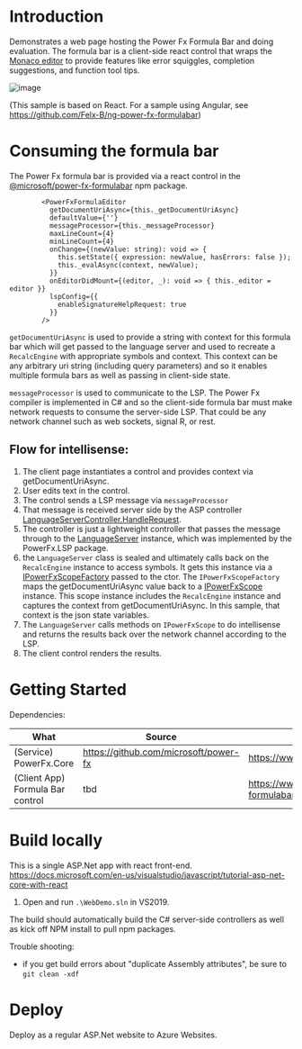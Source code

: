 # Introduction 
Demonstrates a web page hosting the Power Fx Formula Bar and doing evaluation. 
The formula bar is a client-side react control that wraps the[ Monaco editor](https://microsoft.github.io/monaco-editor/) to provide features like error squiggles, completion suggestions, and function tool tips. 

![image](https://user-images.githubusercontent.com/1538900/143385087-c086a26c-9f0d-4989-b5b5-0fe489ebc314.png)

(This sample is based on React. For a sample using Angular, see https://github.com/Felx-B/ng-power-fx-formulabar)

# Consuming the formula bar

The Power Fx formula bar is provided via a react control in the [@microsoft/power-fx-formulabar](https://www.npmjs.com/package/@microsoft/power-fx-formulabar) npm package.

```
        <PowerFxFormulaEditor
          getDocumentUriAsync={this._getDocumentUriAsync}
          defaultValue={''}
          messageProcessor={this._messageProcessor}
          maxLineCount={4}
          minLineCount={4}
          onChange={(newValue: string): void => {
            this.setState({ expression: newValue, hasErrors: false });
            this._evalAsync(context, newValue);
          }}
          onEditorDidMount={(editor, _): void => { this._editor = editor }}
          lspConfig={{
            enableSignatureHelpRequest: true
          }}
        />
```        

`getDocumentUriAsync` is used to provide a string with context for this formula bar which will get passed to the language server and used to recreate a `RecalcEngine` with appropriate symbols and context. This context can be any arbitrary uri string (including query parameters) and so it enables  multiple formula bars as well as passing in client-side state. 

`messageProcessor` is used to communicate to the LSP. The Power Fx compiler is implemented in C# and so the client-side formula bar must make network requests to consume the server-side LSP. That could be any network channel such as web sockets, signal R, or  rest. 

## Flow for intellisense:

1. The client page instantiates a <PowerFxFormulaEditor> control and provides context via getDocumentUriAsync. 
1. User edits text in the <PowerFxFormulaEditor> control. 
1. The control sends a LSP message via `messageProcessor`
1. That message is received server side by the ASP controller [LanguageServerController.HandleRequest](https://github.com/microsoft/power-fx-host-samples/blob/main/Samples/WebDemo/Controllers/LanguageServerController.cs). 
1. The controller is just a lightweight controller that passes the message through to the [LanguageServer](https://github.com/microsoft/Power-Fx/blob/main/src/libraries/Microsoft.PowerFx.LanguageServerProtocol/LanguageServer/LanguageServer.cs) instance, which was implemented by the PowerFx.LSP package.   
1. the `LanguageServer` class is sealed and ultimately calls back on the `RecalcEngine` instance to access symbols. It gets this instance via a [IPowerFxScopeFactory](https://github.com/microsoft/Power-Fx/blob/main/src/libraries/Microsoft.PowerFx.LanguageServerProtocol/LanguageServer/IPowerFxScopeFactory.cs) passed to the ctor. The `IPowerFxScopeFactory` maps the getDocumentUriAsync value back to a  [IPowerFxScope](https://github.com/microsoft/Power-Fx/blob/main/src/libraries/Microsoft.PowerFx.Core/Public/IPowerFxScope.cs) instance. This scope instance includes the `RecalcEngine` instance and captures the context from getDocumentUriAsync. In this sample, that context is the json state variables. 
1. The `LanguageServer` calls methods on `IPowerFxScope` to do intellisense and returns the results back over the network channel according to the LSP. 
1. The client control renders the results. 


# Getting Started
Dependencies: 

| What | Source | NuGet |
| --- | --- | --- |
| (Service) PowerFx.Core | https://github.com/microsoft/power-fx | https://www.nuget.org/packages/Microsoft.PowerFx.Core |
| (Client App) Formula Bar control | tbd | https://www.npmjs.com/package/@microsoft/power-fx-formulabar |

# Build locally 
This is a single ASP.Net app with react front-end. 
https://docs.microsoft.com/en-us/visualstudio/javascript/tutorial-asp-net-core-with-react
        
1. Open and run `.\WebDemo.sln` in VS2019. 
      
The build should automatically build the C# server-side controllers as well as kick off NPM install to pull npm packages. 
       
Trouble shooting:
- if you get build errors about "duplicate Assembly attributes", be sure to `git clean -xdf`
        
# Deploy
Deploy as a regular ASP.Net website to Azure Websites. 
        
